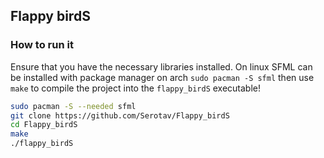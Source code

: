 ## Flappy birdS


### How to run it
Ensure that you have the necessary libraries installed. On linux SFML can be installed with package manager on arch `sudo pacman -S sfml` then use `make` to compile the project into the `flappy_birdS` executable! 
```bash
sudo pacman -S --needed sfml
git clone https://github.com/Serotav/Flappy_birdS
cd Flappy_birdS
make
./flappy_birdS
```
